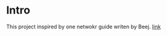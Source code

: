 # Intro

This project inspired by one netwokr guide writen by Beej. [link](https://beej.us/guide/bgnet/)

